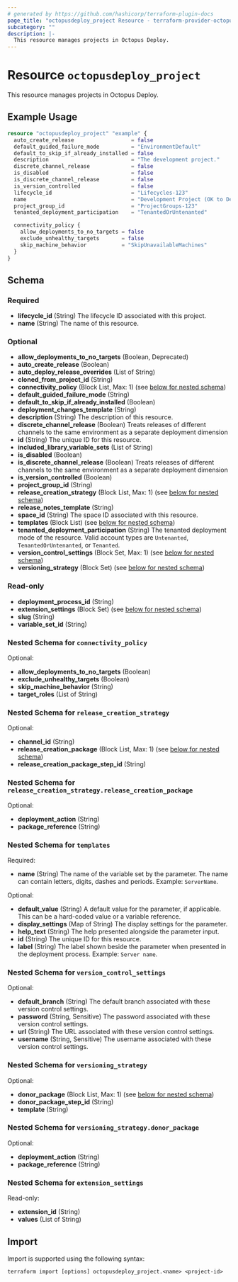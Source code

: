 ```yaml
---
# generated by https://github.com/hashicorp/terraform-plugin-docs
page_title: "octopusdeploy_project Resource - terraform-provider-octopusdeploy"
subcategory: ""
description: |-
  This resource manages projects in Octopus Deploy.
---
```


# Resource `octopusdeploy_project`

This resource manages projects in Octopus Deploy.

## Example Usage

```terraform
resource "octopusdeploy_project" "example" {
  auto_create_release                  = false
  default_guided_failure_mode          = "EnvironmentDefault"
  default_to_skip_if_already_installed = false
  description                          = "The development project."
  discrete_channel_release             = false
  is_disabled                          = false
  is_discrete_channel_release          = false
  is_version_controlled                = false
  lifecycle_id                         = "Lifecycles-123"
  name                                 = "Development Project (OK to Delete)"
  project_group_id                     = "ProjectGroups-123"
  tenanted_deployment_participation    = "TenantedOrUntenanted"

  connectivity_policy {
    allow_deployments_to_no_targets = false
    exclude_unhealthy_targets       = false
    skip_machine_behavior           = "SkipUnavailableMachines"
  }
}
```

<!-- schema generated by tfplugindocs -->
## Schema

### Required

- **lifecycle_id** (String) The lifecycle ID associated with this project.
- **name** (String) The name of this resource.

### Optional

- **allow_deployments_to_no_targets** (Boolean, Deprecated)
- **auto_create_release** (Boolean)
- **auto_deploy_release_overrides** (List of String)
- **cloned_from_project_id** (String)
- **connectivity_policy** (Block List, Max: 1) (see [below for nested schema](#nestedblock--connectivity_policy))
- **default_guided_failure_mode** (String)
- **default_to_skip_if_already_installed** (Boolean)
- **deployment_changes_template** (String)
- **description** (String) The description of this resource.
- **discrete_channel_release** (Boolean) Treats releases of different channels to the same environment as a separate deployment dimension
- **id** (String) The unique ID for this resource.
- **included_library_variable_sets** (List of String)
- **is_disabled** (Boolean)
- **is_discrete_channel_release** (Boolean) Treats releases of different channels to the same environment as a separate deployment dimension
- **is_version_controlled** (Boolean)
- **project_group_id** (String)
- **release_creation_strategy** (Block List, Max: 1) (see [below for nested schema](#nestedblock--release_creation_strategy))
- **release_notes_template** (String)
- **space_id** (String) The space ID associated with this resource.
- **templates** (Block List) (see [below for nested schema](#nestedblock--templates))
- **tenanted_deployment_participation** (String) The tenanted deployment mode of the resource. Valid account types are `Untenanted`, `TenantedOrUntenanted`, or `Tenanted`.
- **version_control_settings** (Block Set, Max: 1) (see [below for nested schema](#nestedblock--version_control_settings))
- **versioning_strategy** (Block Set) (see [below for nested schema](#nestedblock--versioning_strategy))

### Read-only

- **deployment_process_id** (String)
- **extension_settings** (Block Set) (see [below for nested schema](#nestedblock--extension_settings))
- **slug** (String)
- **variable_set_id** (String)

<a id="nestedblock--connectivity_policy"></a>
### Nested Schema for `connectivity_policy`

Optional:

- **allow_deployments_to_no_targets** (Boolean)
- **exclude_unhealthy_targets** (Boolean)
- **skip_machine_behavior** (String)
- **target_roles** (List of String)


<a id="nestedblock--release_creation_strategy"></a>
### Nested Schema for `release_creation_strategy`

Optional:

- **channel_id** (String)
- **release_creation_package** (Block List, Max: 1) (see [below for nested schema](#nestedblock--release_creation_strategy--release_creation_package))
- **release_creation_package_step_id** (String)

<a id="nestedblock--release_creation_strategy--release_creation_package"></a>
### Nested Schema for `release_creation_strategy.release_creation_package`

Optional:

- **deployment_action** (String)
- **package_reference** (String)



<a id="nestedblock--templates"></a>
### Nested Schema for `templates`

Required:

- **name** (String) The name of the variable set by the parameter. The name can contain letters, digits, dashes and periods. Example: `ServerName`.

Optional:

- **default_value** (String) A default value for the parameter, if applicable. This can be a hard-coded value or a variable reference.
- **display_settings** (Map of String) The display settings for the parameter.
- **help_text** (String) The help presented alongside the parameter input.
- **id** (String) The unique ID for this resource.
- **label** (String) The label shown beside the parameter when presented in the deployment process. Example: `Server name`.


<a id="nestedblock--version_control_settings"></a>
### Nested Schema for `version_control_settings`

Optional:

- **default_branch** (String) The default branch associated with these version control settings.
- **password** (String, Sensitive) The password associated with these version control settings.
- **url** (String) The URL associated with these version control settings.
- **username** (String, Sensitive) The username associated with these version control settings.


<a id="nestedblock--versioning_strategy"></a>
### Nested Schema for `versioning_strategy`

Optional:

- **donor_package** (Block List, Max: 1) (see [below for nested schema](#nestedblock--versioning_strategy--donor_package))
- **donor_package_step_id** (String)
- **template** (String)

<a id="nestedblock--versioning_strategy--donor_package"></a>
### Nested Schema for `versioning_strategy.donor_package`

Optional:

- **deployment_action** (String)
- **package_reference** (String)



<a id="nestedblock--extension_settings"></a>
### Nested Schema for `extension_settings`

Read-only:

- **extension_id** (String)
- **values** (List of String)

## Import

Import is supported using the following syntax:

```shell
terraform import [options] octopusdeploy_project.<name> <project-id>
```
